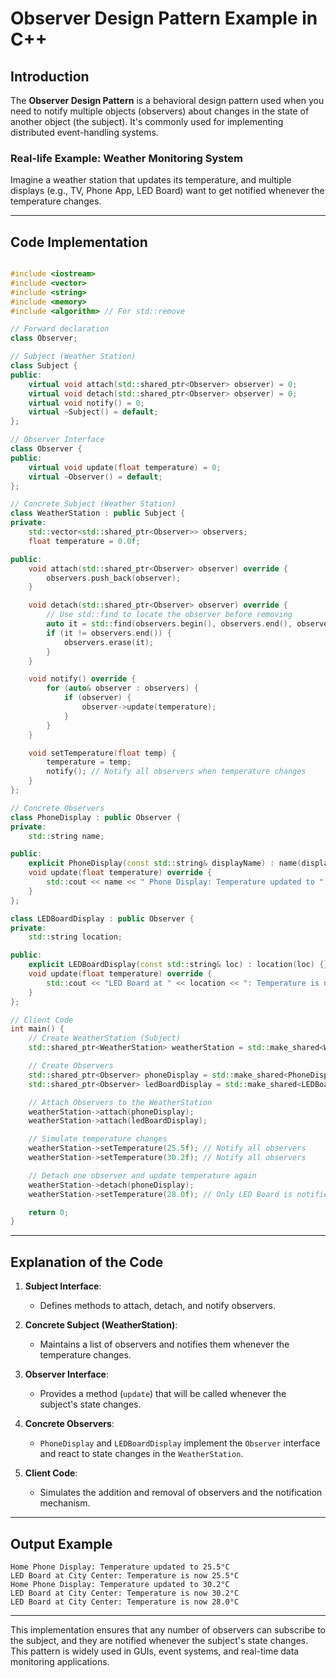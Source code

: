 # Observer Design Pattern Example in C++

## Introduction
The **Observer Design Pattern** is a behavioral design pattern used when you need to notify multiple objects (observers) about changes in the state of another object (the subject). It's commonly used for implementing distributed event-handling systems.

### Real-life Example: **Weather Monitoring System**
Imagine a weather station that updates its temperature, and multiple displays (e.g., TV, Phone App, LED Board) want to get notified whenever the temperature changes.

---

## **Code Implementation**

```cpp

#include <iostream>
#include <vector>
#include <string>
#include <memory>
#include <algorithm> // For std::remove

// Forward declaration
class Observer;

// Subject (Weather Station)
class Subject {
public:
    virtual void attach(std::shared_ptr<Observer> observer) = 0;
    virtual void detach(std::shared_ptr<Observer> observer) = 0;
    virtual void notify() = 0;
    virtual ~Subject() = default;
};

// Observer Interface
class Observer {
public:
    virtual void update(float temperature) = 0;
    virtual ~Observer() = default;
};

// Concrete Subject (Weather Station)
class WeatherStation : public Subject {
private:
    std::vector<std::shared_ptr<Observer>> observers;
    float temperature = 0.0f;

public:
    void attach(std::shared_ptr<Observer> observer) override {
        observers.push_back(observer);
    }

    void detach(std::shared_ptr<Observer> observer) override {
        // Use std::find to locate the observer before removing
        auto it = std::find(observers.begin(), observers.end(), observer);
        if (it != observers.end()) {
            observers.erase(it);
        }
    }

    void notify() override {
        for (auto& observer : observers) {
            if (observer) {
                observer->update(temperature);
            }
        }
    }

    void setTemperature(float temp) {
        temperature = temp;
        notify(); // Notify all observers when temperature changes
    }
};

// Concrete Observers
class PhoneDisplay : public Observer {
private:
    std::string name;

public:
    explicit PhoneDisplay(const std::string& displayName) : name(displayName) {}
    void update(float temperature) override {
        std::cout << name << " Phone Display: Temperature updated to " << temperature << "°C\n";
    }
};

class LEDBoardDisplay : public Observer {
private:
    std::string location;

public:
    explicit LEDBoardDisplay(const std::string& loc) : location(loc) {}
    void update(float temperature) override {
        std::cout << "LED Board at " << location << ": Temperature is now " << temperature << "°C\n";
    }
};

// Client Code
int main() {
    // Create WeatherStation (Subject)
    std::shared_ptr<WeatherStation> weatherStation = std::make_shared<WeatherStation>();

    // Create Observers
    std::shared_ptr<Observer> phoneDisplay = std::make_shared<PhoneDisplay>("Home");
    std::shared_ptr<Observer> ledBoardDisplay = std::make_shared<LEDBoardDisplay>("City Center");

    // Attach Observers to the WeatherStation
    weatherStation->attach(phoneDisplay);
    weatherStation->attach(ledBoardDisplay);

    // Simulate temperature changes
    weatherStation->setTemperature(25.5f); // Notify all observers
    weatherStation->setTemperature(30.2f); // Notify all observers

    // Detach one observer and update temperature again
    weatherStation->detach(phoneDisplay);
    weatherStation->setTemperature(28.0f); // Only LED Board is notified

    return 0;
}

```

---

## **Explanation of the Code**

1. **Subject Interface**:
   - Defines methods to attach, detach, and notify observers.

2. **Concrete Subject (WeatherStation)**:
   - Maintains a list of observers and notifies them whenever the temperature changes.

3. **Observer Interface**:
   - Provides a method (`update`) that will be called whenever the subject's state changes.

4. **Concrete Observers**:
   - `PhoneDisplay` and `LEDBoardDisplay` implement the `Observer` interface and react to state changes in the `WeatherStation`.

5. **Client Code**:
   - Simulates the addition and removal of observers and the notification mechanism.

---

## **Output Example**
```
Home Phone Display: Temperature updated to 25.5°C
LED Board at City Center: Temperature is now 25.5°C
Home Phone Display: Temperature updated to 30.2°C
LED Board at City Center: Temperature is now 30.2°C
LED Board at City Center: Temperature is now 28.0°C
```

---

This implementation ensures that any number of observers can subscribe to the subject, and they are notified whenever the subject's state changes. This pattern is widely used in GUIs, event systems, and real-time data monitoring applications.
